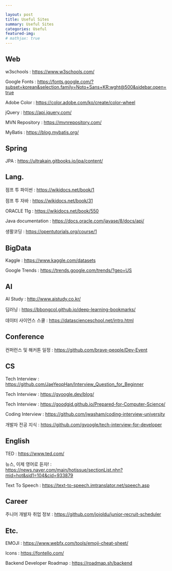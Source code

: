 ```yaml
---

layout: post
title: Useful Sites
summary: Useful Sites
categories: Useful
featured-img: 
# mathjax: true
---
```








## Web

w3schools : https://www.w3schools.com/

Google Fonts : https://fonts.google.com/?subset=korean&selection.family=Noto+Sans+KR:wght@500&sidebar.open=true

Adobe Color : https://color.adobe.com/ko/create/color-wheel

jQuery : https://api.jquery.com/

MVN Repository : https://mvnrepository.com/

MyBatis : https://blog.mybatis.org/



## Spring

JPA : https://ultrakain.gitbooks.io/jpa/content/



## Lang.

점프 투 파이썬 : https://wikidocs.net/book/1

점프 투 자바 : https://wikidocs.net/book/31

ORACLE 11g : https://wikidocs.net/book/550

Java documentation : https://docs.oracle.com/javase/8/docs/api/

생활코딩 : https://opentutorials.org/course/1



## BigData

Kaggle : https://www.kaggle.com/datasets

Google Trends : https://trends.google.com/trends/?geo=US



## AI

AI Study : http://www.aistudy.co.kr/

딥러닝 : https://bbongcol.github.io/deep-learning-bookmarks/

데이터 사이언스 스쿨 : https://datascienceschool.net/intro.html



## Conference

컨퍼런스 및 해커톤 일정 : https://github.com/brave-people/Dev-Event



## CS

Tech Interview : https://github.com/JaeYeopHan/Interview_Question_for_Beginner

Tech Interview : https://gyoogle.dev/blog/

Tech Interview : https://goodgid.github.io/Prepared-for-Computer-Science/

Coding Interview : https://github.com/jwasham/coding-interview-university

개발자 전공 지식 : https://github.com/gyoogle/tech-interview-for-developer



## English

TED : https://www.ted.com/

뉴스, 이제 영어로 듣자! : https://news.naver.com/main/hotissue/sectionList.nhn?mid=hot&sid1=104&cid=933879

Text To Speech : https://text-to-speech.imtranslator.net/speech.asp



## Career

주니어 개발자 취업 정보 : https://github.com/jojoldu/junior-recruit-scheduler



## Etc.

EMOJI : https://www.webfx.com/tools/emoji-cheat-sheet/

Icons : https://fontello.com/

Backend Developer Roadmap : https://roadmap.sh/backend